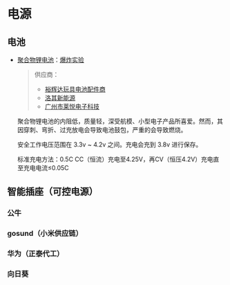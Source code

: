# 电源

## 电池

- [聚合物锂电池](https://en.wikipedia.org/wiki/Lithium-ion_battery#Safety)：[爆炸实验](https://www.youtube.com/watch?v=eZxDC-whz14)
  
  > 供应商：
  >
  > - [裕辉达玩具电池配件商](https://shop505073405.taobao.com/)
  > - [洛其新能源](https://item.taobao.com/item.htm?spm=a230r.1.14.39.52fb5825d22anJ&id=528453120288&ns=1&abbucket=7#detail)
  > - [广州市莱悦电子科技](https://shop126557863.taobao.com/)
  
  聚合物锂电池的内阻低，质量轻，深受航模、小型电子产品所喜爱。然而，其因穿刺、弯折、过充放电会导致电池鼓包，严重的会导致燃烧。
  
  安全工作电压范围在 3.3v ~ 4.2v 之间。充电会充到 3.8v 进行保存。
  
  标准充电方法：0.5C CC（恒流）充电至4.25V，再CV（恒压4.2V）充电直至充电电流≤0.05C
  
  



## 智能插座（可控电源）

### 公牛

### gosund（小米供应链）

### 华为（正泰代工）

### 向日葵

